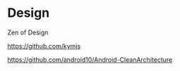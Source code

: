 # Design
Zen of Design

https://github.com/kymjs

https://github.com/android10/Android-CleanArchitecture
